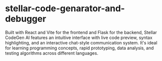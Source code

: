# stellar-code-genarator-and-debugger
Built with React and Vite for the frontend and Flask for the backend, Stellar CodeGen AI features an intuitive interface with live code preview, syntax highlighting, and an interactive chat-style communication system. It's ideal for learning programming concepts, rapid prototyping, data analysis, and testing algorithms across different languages.
